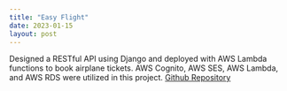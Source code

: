 ```yaml
---
title: "Easy Flight"
date: 2023-01-15
layout: post
---
```

Designed a RESTful API using Django and deployed with AWS Lambda functions to book airplane tickets. AWS Cognito, AWS SES, AWS Lambda, and AWS RDS were utilized in this project. [Github Repository](https://github.com/HamidrezaSK/easyflight)